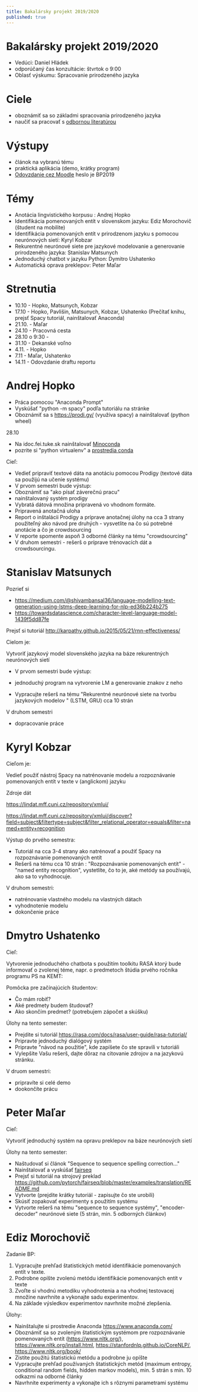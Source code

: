 ```yaml
---
title: Bakalársky projekt 2019/2020
published: true
---
```


# Bakalársky projekt 2019/2020

- Vedúci:  Daniel Hládek 
- odporúčaný čas konzultácie: štvrtok o 9:00
- Oblasť výskumu: Spracovanie prirodzeného jazyka

# Ciele

- oboznámiť sa so základmi spracovania prirodzeného jazyka
- naučiť sa pracovať s [odbornou literatúrou](../zp)

# Výstupy

- článok na vybranú tému
- praktická aplikácia (demo, krátky program)
- [Odovzdanie cez Moodle](https://moodle.tuke.sk/moodle35/course/view.php?id=872&noprocess) heslo je BP2019

# Témy

- Anotácia lingvistického korpusu : Andrej Hopko
- Identifikácia pomenovaných entít v slovenskom jazyku: Ediz Morochovič (študent na mobilite)
- Identifikácia pomenovaných entít v prirodzenom jazyku s pomocou neurónových sietí: Kyryl Kobzar
- Rekurentné neurónové siete pre jazykové modelovanie a generovanie prirodzeného jazyka: Stanislav Matsunych
- Jednoduchý chatbot v jazyku Python: Dymitro Ushatenko
- Automatická oprava preklepov: Peter Maľar

# Stretnutia

- 10.10 - Hopko, Matsunych, Kobzar
- 17.10 - Hopko, Pavlišin, Matsunych, Kobzar, Ushatenko (Prečítať knihu, prejsť Spacy tutoriál, nainštalovať Anaconda)
- 21.10. - Maľar
- 24.10 - Pracovná cesta
- 28.10 o 9:30 -
- 31.10 - Dekanské voľno
- 4.11. - Hopko
- 7.11 - Maľar, Ushatenko
- 14.11 - Odovzdanie draftu reportu

# Andrej Hopko

- Práca pomocou "Anaconda Prompt"
- Vyskúšať "python -m spacy" podľa tutoriálu na stránke
- Oboznámiť sa s https://prodi.gy/ (využíva spacy) a nainštalovať (python wheel)

28.10

- Na idoc.fei.tuke.sk nainštalovať [Minoconda](https://repo.anaconda.com/miniconda/)
- pozrite si  "python virtualenv" a [prostredia conda](https://docs.conda.io/projects/conda/en/latest/user-guide/tasks/manage-environments.html)

Cieľ:

- Vedieť pripraviť textové dáta na anotáciu pomocou Prodigy (textové dáta sa použijú na učenie systému)
- V prvom semestri bude výstup: 
- Oboznámiť sa "ako písať záverečnú pracu"
- nainštalovaný systém prodigy
- Vybratá dátová množina pripravená vo vhodnom formáte.
- Pripravená anotačná uloha
- Report o inštalácii Prodigy a príprave anotačnej úlohy na cca 3 strany použiteľný ako návod pre druhých - vysvetlite na čo sú potrebné anotácie a čo je crowdsourcing
- V reporte spomente aspoň 3 odborné články na tému "crowdsourcing"
- V druhom semestri - rešerš o príprave trénovacích dát a crowdsourcingu.

# Stanislav Matsunych

Pozrieť si  

- https://medium.com/@shivambansal36/language-modelling-text-generation-using-lstms-deep-learning-for-nlp-ed36b224b275
- https://towardsdatascience.com/character-level-language-model-1439f5dd87fe

Prejsť si tutoriál http://karpathy.github.io/2015/05/21/rnn-effectiveness/

Cielom je: 

Vytvoriť jazykový model slovenského jazyka na báze rekurentných neurónových sietí

- V prvom semestri bude výstup:
- jednoduchý program na vytvorenie LM a generovanie znakov z neho

- Vypracujte rešerš na tému "Rekurentné neurónové siete na tvorbu jazykových modelov " (LSTM, GRU) cca 10 strán

V druhom semestri

- dopracovanie práce


# Kyryl Kobzar

Cieľom je:

Vedieť použiť nástroj Spacy na natrénovanie modelu a rozpoznávanie pomenovaných entít v texte v (anglickom) jazyku

Zdroje dát

https://lindat.mff.cuni.cz/repository/xmlui/

https://lindat.mff.cuni.cz/repository/xmlui/discover?field=subject&filtertype=subject&filter_relational_operator=equals&filter=named+entity+recognition

Výstup do prvého semestra:

- Tutoriál na cca 3-4 strany ako natrénovať a použiť Spacy na rozpoznávanie pomenovaných entít
- Rešerš na tému cca 10 strán : "Rozpoznávanie pomenovaných entít" - "named entity recognition", vystetlíte, čo to je, aké metódy sa používajú, ako sa to vyhodnocuje.

V druhom semestri:

- natrénovanie vlastného modelu na vlastných dátach
- vyhodnotenie modelu
- dokončenie práce


# Dmytro Ushatenko

Cieľ: 

Vytvorenie jednoduchého chatbota s použitím toolkitu RASA ktorý bude informovať o zvolenej téme,
napr. o predmetoch štúdia prvého ročníka programu PS na KEMT:

Pomôcka pre začínajúcich študentov:

- Čo mám robiť?
- Aké predmety budem študovať?
- Ako skončím predmet? (potrebujem zápočet a skúšku)


Úlohy na tento semester:

- Prejdite si tutoriál https://rasa.com/docs/rasa/user-guide/rasa-tutorial/
- Pripravte jednoduchý dialógový systém
- Pripravte "návod na použitie", kde zapíšete čo ste spravili v tutoriáli
- Vylepšite Vašu rešerš, dajte dôraz na citovanie zdrojov a na jazykovú stránku.


V druom semestri:

- pripravíte si celé demo
- dookončíte prácu

# Peter Maľar


Cieľ:

Vytvoriť jednoduchý systém na opravu preklepov na báze neurónových sietí

Úlohy na tento semester:

- Naštudovať si článok "Sequence to sequence spelling correction..."
- Nainštalovať a vyskúšať [fairseq](https://github.com/pytorch/fairseq)
- Prejsť si tutoriál na strojový preklad https://github.com/pytorch/fairseq/blob/master/examples/translation/README.md
- Vytvorte (prejdite krátky tutoriál - zapisujte čo ste urobili)
- Skúsiť zopakovať experimenty s použitím systému
- Vytvorte rešerš na tému "sequence to sequence systémy", "encoder-decoder" neurónové siete (5 strán, min. 5 odborných článkov)

# Ediz Morochovič

Zadanie BP:

1. Vypracujte prehľad štatistických metód identifikácie pomenovaných entít v texte.
2. Podrobne opíšte zvolenú metódu identifikácie pomenovaných entít v texte
3. Zvoľte si vhodnú metodiku vyhodnotenia a na vhodnej testovacej množine navrhnite a vykonajte sadu experimentov.
4. Na základe výsledkov experimentov navrhnite možné zlepšenia.

Úlohy:

- Nainštalujte si prostredie Anaconda https://www.anaconda.com/
- Oboznámiť sa so zvoleným štatistickým systémom pre rozpoznávanie pomenovaných entít (https://www.nltk.org/), https://www.nltk.org/install.html, https://stanfordnlp.github.io/CoreNLP/, https://www.nltk.org/book/
- Zistite použitú štatistickú metódu a podrobne ju opíšte
- Vypracujte prehľad používaných štatistických metód (maximum entropy, conditional random fields, hidden markov models), min. 5 strán s min. 10 odkazmi na odborné články
- Navrhnite experimenty a vykonajte ich s rôznymi parametrami systému


